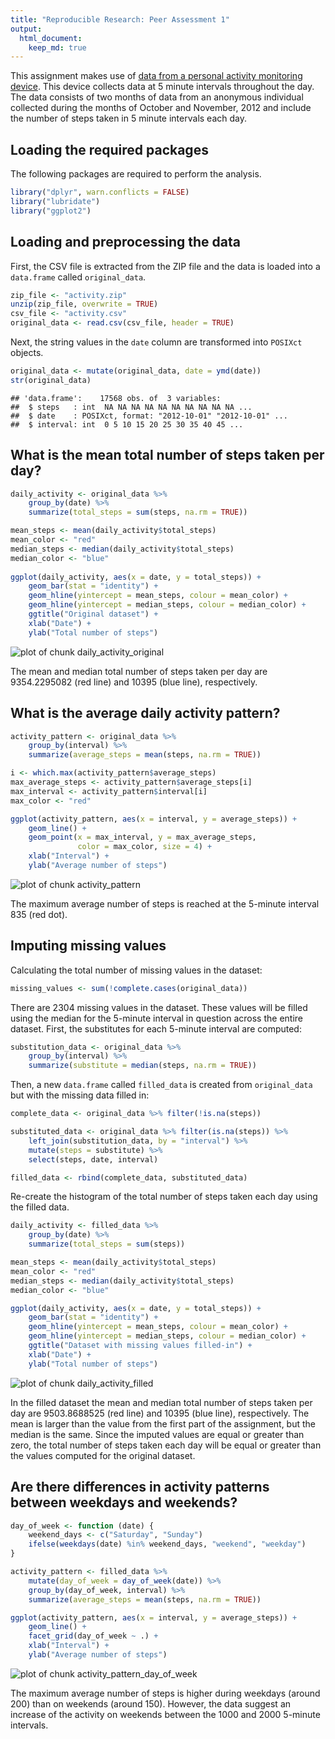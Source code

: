 ```yaml
---
title: "Reproducible Research: Peer Assessment 1"
output: 
  html_document:
    keep_md: true
---
```


This assignment makes use of [data from a personal activity monitoring device][1]. 
This device collects data at 5 minute intervals throughout the day. The data 
consists of two months of data from an anonymous individual collected during
the months of October and November, 2012 and include the number of steps 
taken in 5 minute intervals each day.

[1]: https://d396qusza40orc.cloudfront.net/repdata%2Fdata%2Factivity.zip

## Loading the required packages

The following packages are required to perform the analysis.


```r
library("dplyr", warn.conflicts = FALSE)
library("lubridate")
library("ggplot2")
```

## Loading and preprocessing the data

First, the CSV file is extracted from the ZIP file and the data 
is loaded into a `data.frame` called `original_data`.


```r
zip_file <- "activity.zip"
unzip(zip_file, overwrite = TRUE)
csv_file <- "activity.csv"
original_data <- read.csv(csv_file, header = TRUE)
```

Next, the string values in the `date` column are transformed into 
`POSIXct` objects.


```r
original_data <- mutate(original_data, date = ymd(date))
str(original_data)
```

```
## 'data.frame':	17568 obs. of  3 variables:
##  $ steps   : int  NA NA NA NA NA NA NA NA NA NA ...
##  $ date    : POSIXct, format: "2012-10-01" "2012-10-01" ...
##  $ interval: int  0 5 10 15 20 25 30 35 40 45 ...
```

## What is the mean total number of steps taken per day?


```r
daily_activity <- original_data %>%
    group_by(date) %>%
    summarize(total_steps = sum(steps, na.rm = TRUE))

mean_steps <- mean(daily_activity$total_steps)
mean_color <- "red"
median_steps <- median(daily_activity$total_steps)
median_color <- "blue"
    
ggplot(daily_activity, aes(x = date, y = total_steps)) +
    geom_bar(stat = "identity") +
    geom_hline(yintercept = mean_steps, colour = mean_color) +
    geom_hline(yintercept = median_steps, colour = median_color) +
    ggtitle("Original dataset") +
    xlab("Date") +
    ylab("Total number of steps")
```

![plot of chunk daily_activity_original](figure/daily_activity_original-1.png) 

The mean and median total number of steps taken per day are 9354.2295082 
(red line) and 10395 (blue line),
respectively.

## What is the average daily activity pattern?


```r
activity_pattern <- original_data %>%
    group_by(interval) %>%
    summarize(average_steps = mean(steps, na.rm = TRUE))

i <- which.max(activity_pattern$average_steps)
max_average_steps <- activity_pattern$average_steps[i]
max_interval <- activity_pattern$interval[i]
max_color <- "red"

ggplot(activity_pattern, aes(x = interval, y = average_steps)) +
    geom_line() +
    geom_point(x = max_interval, y = max_average_steps,
               color = max_color, size = 4) +
    xlab("Interval") +
    ylab("Average number of steps")
```

![plot of chunk activity_pattern](figure/activity_pattern-1.png) 

The maximum average number of steps is reached at the 5-minute interval 
835 (red dot).

## Imputing missing values

Calculating the total number of missing values in the dataset:


```r
missing_values <- sum(!complete.cases(original_data))
```

There are 2304 missing values in the dataset. These values will
be filled using the median for the 5-minute interval in question across the 
entire dataset. First, the substitutes for each 5-minute interval are computed:


```r
substitution_data <- original_data %>%
    group_by(interval) %>%
    summarize(substitute = median(steps, na.rm = TRUE))
```

Then, a new `data.frame` called `filled_data` is created from `original_data` 
but with the missing data filled in:


```r
complete_data <- original_data %>% filter(!is.na(steps))

substituted_data <- original_data %>% filter(is.na(steps)) %>%
    left_join(substitution_data, by = "interval") %>%
    mutate(steps = substitute) %>%
    select(steps, date, interval)

filled_data <- rbind(complete_data, substituted_data)
```

Re-create the histogram of the total number of steps taken each day using
the filled data.


```r
daily_activity <- filled_data %>%
    group_by(date) %>%
    summarize(total_steps = sum(steps))

mean_steps <- mean(daily_activity$total_steps)
mean_color <- "red"
median_steps <- median(daily_activity$total_steps)
median_color <- "blue"

ggplot(daily_activity, aes(x = date, y = total_steps)) +
    geom_bar(stat = "identity") +
    geom_hline(yintercept = mean_steps, colour = mean_color) +
    geom_hline(yintercept = median_steps, colour = median_color) +
    ggtitle("Dataset with missing values filled-in") +
    xlab("Date") +
    ylab("Total number of steps")
```

![plot of chunk daily_activity_filled](figure/daily_activity_filled-1.png) 

In the filled dataset the mean and median total number of steps taken 
per day are 9503.8688525 (red line) and 10395
(blue line), respectively. The mean is larger than the value
from the first part of the assignment, but the median is the same.
Since the imputed values are equal or greater than zero, the total number of 
steps taken each day will be equal or greater than the values computed 
for the original dataset.

## Are there differences in activity patterns between weekdays and weekends?


```r
day_of_week <- function (date) {
    weekend_days <- c("Saturday", "Sunday")
    ifelse(weekdays(date) %in% weekend_days, "weekend", "weekday")
}

activity_pattern <- filled_data %>%
    mutate(day_of_week = day_of_week(date)) %>%
    group_by(day_of_week, interval) %>%
    summarize(average_steps = mean(steps, na.rm = TRUE))

ggplot(activity_pattern, aes(x = interval, y = average_steps)) +
    geom_line() +
    facet_grid(day_of_week ~ .) +
    xlab("Interval") +
    ylab("Average number of steps")
```

![plot of chunk activity_pattern_day_of_week](figure/activity_pattern_day_of_week-1.png) 

The maximum average number of steps is higher during weekdays (around 200)
than on weekends (around 150). However, the data suggest an increase of the
activity on weekends between the 1000 and 2000 5-minute intervals.
